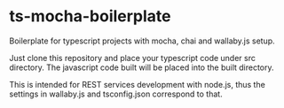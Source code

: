 # ts-mocha-boilerplate

Boilerplate for typescript projects with mocha, chai and wallaby.js setup.

Just clone this repository and place your typescript code under src directory. The javascript code built will be placed into the built directory.

This is intended for REST services development with node.js, thus the settings in wallaby.js and tsconfig.json correspond to that.

